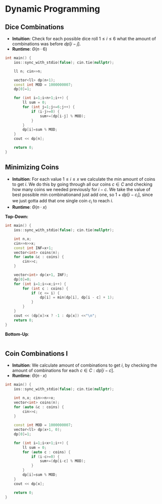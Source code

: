 # Dynamic Programming

## Dice Combinations
- **Intuition**: Check for each possible dice roll $1\leq i \leq 6$ what the amount of combinations was before $dp[i-j]$.
- **Runtime**: $\Theta(n\cdot 6)$
```cpp
int main() {
    ios::sync_with_stdio(false); cin.tie(nullptr);

    ll n; cin>>n;

    vector<ll> dp(n+1);
    const int MOD = 1000000007;
    dp[0]=1;

    for (int i=1;i<n+1;i++) {
        ll sum = 0;
        for (int j=1;j<=6;j++) {
            if (i-j>=0) {
                sum+=(dp[i-j] % MOD);
            }
        }
        dp[i]=sum % MOD;
    }
    cout << dp[n];

    return 0;
}
```

## Minimizing Coins
- **Intuition**: For each value $1 \leq i \leq x$ we calculate the min amount of coins to get $i$. We do this by going through all our coins $c \in C$ and checking how many coins we needed previously for $i-c$. We take the value of best possible min combinationand just add one, so $1+dp[i-c_i]$, since we just gotta add that one single coin $c_i$ to reach $i$.
- **Runtime**: $\Theta(n\cdot x)$

**Top-Down:**
```cpp
int main() {
    ios::sync_with_stdio(false); cin.tie(nullptr);

    int n,x;
    cin>>n>>x;
    const int INF=x+1;
    vector<int> coins(n);
    for (auto &c : coins) {
        cin>>c;
    }

    vector<int> dp(x+1, INF);
    dp[0]=0;
    for (int i=1;i<=x;i++) {
        for (int c : coins) {
            if (c <= i) {
                dp[i] = min(dp[i], dp[i - c] + 1);
            }
        }
    }
    cout << (dp[x]>x ? -1 : dp[x]) <<"\n";
    return 0;
}
```

**Bottom-Up**:
```cpp

```

## Coin Combinations I
- **Intuition**: We calculate amount of combinations to get $i$, by checking the amount of combinations for each $c \in C: dp[i-c]$. 
- **Runtime**: $\Theta(n\cdot x)$
```cpp
int main() {
    ios::sync_with_stdio(false); cin.tie(nullptr);

    int n,x; cin>>n>>x;
    vector<int> coins(n);
    for (auto &c : coins) {
        cin>>c;
    }
    
    const int MOD = 1000000007;
    vector<ll> dp(x+1, 0);
    dp[0]=1;

    for (int i=1;i<x+1;i++) {
        ll sum = 0;
        for (auto c : coins) {
            if (i-c>=0) {
                sum+=(dp[i-c] % MOD);
            }
        }
        dp[i]=sum % MOD;
    }
    cout << dp[x];

    return 0;
}
```

